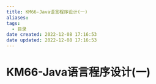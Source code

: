 ```yaml
---
title: KM66-Java语言程序设计(一)
aliases:
tags:
  - 目录
date created: 2022-12-08 17:16:53
date updated: 2022-12-08 17:16:53
---
```


# KM66-Java语言程序设计(一)

